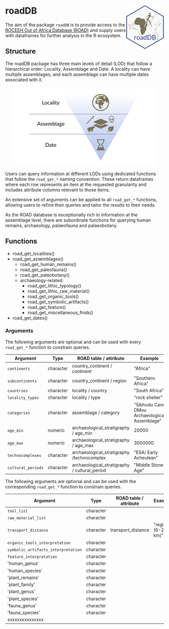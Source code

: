 # roadDB  <a href="http://roceeh.net"><img src="docs/logo.png" align="right" height="138" /></a>
The aim of the package `roadDB` is to provide access to the [ROCEEH Out of Africa Database (ROAD)](https://www.roceeh.uni-tuebingen.de/roadweb/smarty_road_simple_search.php) and supply users with dataframes for further analysis in the R ecosystem.

## Structure
The roadDB package has three main levels of detail (LOD) that follow a hierarchical order: Locality, Assemblage and Date. A locality can have multiple assemblages, and each assemblage can have multiple dates associated with it.

<p align="center">
<img src="docs/levels_of_detail.svg" alt="Illustration of the three levels of the roadDB R-package from top to bottom: Locality, Assemblage and Date" height="250">
</p>

Users can query information at different LODs using dedicated functions that follow the `road_get_*` naming convention. These return dataframes where each row represents an item at the requested granularity and includes attribute columns relevant to those items.

An extensive set of arguments can be applied to all `road_get_*` functions, allowing users to refine their queries and tailor the results to their needs.

As the ROAD database is exceptionally rich in information at the assemblage level, there are subordinate functions for querying human remains, archaeology, palaeofauna and palaeobotany.


## Functions
- road_get_localities()
- road_get_assemblages()
	- road_get_human_remains()
	- road_get_paleofauna()
	- road_get_paleobotany()
	- archaeology-related:
		- road_get_lithic_typology()
		- road_get_lithic_raw_material()
		- road_get_organic_tools()
		- road_get_symbolic_artifacts()
		- road_get_feature()
		- road_get_miscellaneous_finds()
- road_get_dates()

### Arguments
The following arguments are optional and can be used with every `road_get_*` function to constrain queries.

| Argument                            | Type      | ROAD table / attribute                               | Example                                       |
| ----------------------------------- | --------- | ---------------------------------------------------- | --------------------------------------------- |
| `continents`                        | character | country_continent / continent                        | "Africa"                                      |
| `subcontinents`                     | character | country_continent / region                           | "Southern Africa"                             |
| `countries`                         | character | locality / country                                   | "South Africa"                                |
| `locality_types`                    | character | locality / type                                      | "rock shelter"                                |
| `categories`                        | character | assemblage / category                                | "Sibhudu Cave DMou Archaeological Assemblage" |
| `age_min`                           | numeric   | archaeological_stratigraphy / age_min                | 20000                                         |
| `age_max`                           | numeric   | archaeological_stratigraphy / age_max                | 3000000                                       |
| `technocomplexes`                   | character | archaeological_stratigraphy /technocomplex           | "ESA/ Early Acheulean"                         |
| `cultural_periods`                  | character | archaeological_stratigraphy / cultural_period        | "Middle Stone Age"                            |


The following arguments are optional and can be used with the corresponding `road_get_*` function to constrain queries.

| Argument                            | Type      | ROAD table / attribute                               | Example                                       |
| ----------------------------------- | --------- | ---------------------------------------------------- | --------------------------------------------- |
| `tool_list`                         | character |                                                      |                                               |
| `raw_material_list`                 | character |                                                     |                                               |
| `transport_distance`                | character | transport_distance                                   |  "regional (6-20 km)"                         |
| `organic_tools_interpretation`      | character |                                                      |                                               |
| `symbolic_artifacts_interpretation` | character |                                                      |                                               |
| `feature_interpretation`            | character |                                                      |                                               |
| 'human_genus'                       | character |                                                      |                                               |
| 'human_species'                     | character |                                                      |                                               |
| 'plant_remains'                     | character |                                                      |                                               |
| 'plant_family'                      | character |                                                      |                                               |
| 'plant_genus'                       | character |                                                      |                                               |
| 'plant_species'                     | character |                                                      |                                               |
| 'fauna_genus'                       | character |                                                      |                                               |
| 'fauna_species'                     | character |                                                      |                                               |
| xxxxxxxxxxxxxxx                     |           |                                                      |                                               |
